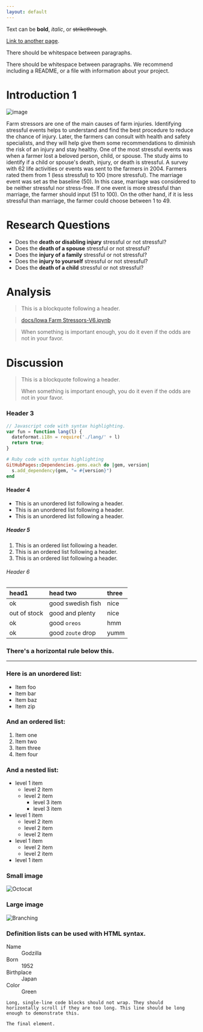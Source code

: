 ```yaml
---
layout: default
---
```


Text can be **bold**, _italic_, or ~~strikethrough~~.

[Link to another page](./another-page.html).

There should be whitespace between paragraphs.

There should be whitespace between paragraphs. We recommend including a README, or a file with information about your project.

# Introduction 1

![image](https://user-images.githubusercontent.com/130385028/235597546-e7e111f2-886e-46c9-be6f-f6eb81a2c015.png)

Farm stressors are one of the main causes of farm injuries. Identifying stressful events helps to understand and find the best procedure to reduce the chance of injury. Later, the farmers can consult with health and safety specialists, and they will help give them some recommendations to diminish the risk of an injury and stay healthy. One of the most stressful events was when a farmer lost a beloved person, child, or spouse. The study aims to identify if a child or spouse's death, injury, or death is stressful. A survey with 62 life activities or events was sent to the farmers in 2004. Farmers rated them from 1 (less stressful) to 100 (more stressful). The marriage event was set as the baseline (50). In this case, marriage was considered to be neither stressful nor stress-free. If one event is more stressful than marriage, the farmer should input (51 to 100). On the other hand, if it is less stressful than marriage, the farmer could choose between 1 to 49.

# Research Questions

*   Does the **death or disabling injury** stressful or not stressful?
*   Does the **death of a spouse** stressful or not stressful?
*   Does the **injury of a family** stressful or not stressful?
*   Does the **injury to yourself** stressful or not stressful?
*   Does the **death of a child** stressful or not stressful?

# Analysis

> This is a blockquote following a header.

> [docs/Iowa Farm Stressors-V6.ipynb](https://github.com/tammy-hirakawa/My-project/blob/master/Iowa%20Farm%20Stressors-V6%20-%20Jupyter%20Notebook.pdf)


> When something is important enough, you do it even if the odds are not in your favor.

# Discussion

> This is a blockquote following a header.
>
> When something is important enough, you do it even if the odds are not in your favor.

### Header 3

```js
// Javascript code with syntax highlighting.
var fun = function lang(l) {
  dateformat.i18n = require('./lang/' + l)
  return true;
}
```

```ruby
# Ruby code with syntax highlighting
GitHubPages::Dependencies.gems.each do |gem, version|
  s.add_dependency(gem, "= #{version}")
end
```

#### Header 4

*   This is an unordered list following a header.
*   This is an unordered list following a header.
*   This is an unordered list following a header.

##### Header 5

1.  This is an ordered list following a header.
2.  This is an ordered list following a header.
3.  This is an ordered list following a header.

###### Header 6

| head1        | head two          | three |
|:-------------|:------------------|:------|
| ok           | good swedish fish | nice  |
| out of stock | good and plenty   | nice  |
| ok           | good `oreos`      | hmm   |
| ok           | good `zoute` drop | yumm  |

### There's a horizontal rule below this.

* * *

### Here is an unordered list:

*   Item foo
*   Item bar
*   Item baz
*   Item zip

### And an ordered list:

1.  Item one
1.  Item two
1.  Item three
1.  Item four

### And a nested list:

- level 1 item
  - level 2 item
  - level 2 item
    - level 3 item
    - level 3 item
- level 1 item
  - level 2 item
  - level 2 item
  - level 2 item
- level 1 item
  - level 2 item
  - level 2 item
- level 1 item

### Small image

![Octocat](https://github.githubassets.com/images/icons/emoji/octocat.png)

### Large image

![Branching](https://guides.github.com/activities/hello-world/branching.png)


### Definition lists can be used with HTML syntax.

<dl>
<dt>Name</dt>
<dd>Godzilla</dd>
<dt>Born</dt>
<dd>1952</dd>
<dt>Birthplace</dt>
<dd>Japan</dd>
<dt>Color</dt>
<dd>Green</dd>
</dl>

```
Long, single-line code blocks should not wrap. They should horizontally scroll if they are too long. This line should be long enough to demonstrate this.
```

```
The final element.
```
